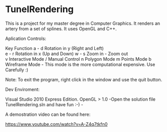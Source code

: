 TunelRendering
==============

This is a project for my master degree in Computer Graphics. It renders an artery from a set of splines. It uses OpenGL and C++.

Aplication Controls:

Key	Function
a  - d	Rotation in y (Right and Left)	
e - r	Rotation in x (Up and Down)	
w - s	Zoom in - Zoom out	
v	Interactive Mode / Manual Control
n	Polygon Mode
m	Points Mode
b	Wireframe Mode - This mode is the more computational expensive. Use Carefully :)

Note: To exit the program, right click in the window and use the quit button. 


Dev Enviroment:

Visual Studio 2010 Express Edition.
OpenGL > 1.0
-Open the solution file TunelRendering.sln and have fun :-) -


A demostration video can be found here: 

https://www.youtube.com/watch?v=A-Z4q7tkfn0
